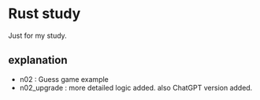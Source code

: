 # Rust study
Just for my study.

## explanation
- n02 : Guess game example
- n02_upgrade : more detailed logic added. also ChatGPT version added.